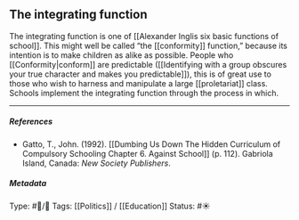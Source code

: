 ## The integrating function  # 

The integrating function is one of [[Alexander Inglis six basic functions of school]]. This might well be called “the [[conformity]] function,” because its intention is to make children as alike as possible. People who [[Conformity|conform]] are predictable ([[Identifying with a group obscures your true character and makes you predictable]]), this is of great use to those who wish to harness and manipulate a large [[proletariat]] class. Schools implement the integrating function through the process in which.

___

##### References

- Gatto, T., John. (1992). [[Dumbing Us Down The Hidden Curriculum of Compulsory Schooling Chapter 6. Against School]] (p. 112). Gabriola Island, Canada: _New Society Publishers_. 

##### Metadata

Type: #🔵/🔵 
Tags: [[Politics]] / [[Education]]
Status: #☀️ 